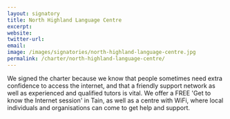 ```yaml
---
layout: signatory
title: North Highland Language Centre
excerpt: 
website: 
twitter-url: 
email: 
image: /images/signatories/north-highland-language-centre.jpg
permalink: /charter/north-highland-language-centre/
---
```



We signed the charter because we know that people sometimes need extra confidence to access the internet, and that a friendly support network as well as experienced and qualified tutors is vital. 
We offer a FREE 'Get to know the Internet session' in Tain, as well as a centre with WiFi, where local individuals and organisations can come to get help and support.  

